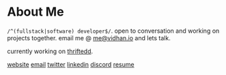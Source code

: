 # About Me

`/^(fullstack|software) developer$/`. open to conversation and working on projects together. email me @ [me@vidhan.io](mailto:me@vidhan.io) and lets talk.

currently working on [thriftedd](https://thriftedd.com).

[website](https://vidhan.io)
[email](mailto:me@vidhan.io)
[twitter](https://twitter.com/vidhanio)
[linkedin](https://linkedin.com/in/vidhanio/)
[discord](https://discord.com/users/277507281652940800)
[resume](/resume.pdf)
